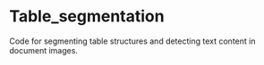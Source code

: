 # Table_segmentation
Code for segmenting table structures and detecting text content in document images.
